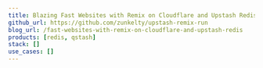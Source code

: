 ```yaml
---
title: Blazing Fast Websites with Remix on Cloudflare and Upstash Redis
github_url: https://github.com/zunkelty/upstash-remix-run
blog_url: /fast-websites-with-remix-on-cloudflare-and-upstash-redis
products: [redis, qstash]
stack: []
use_cases: []
---
```

